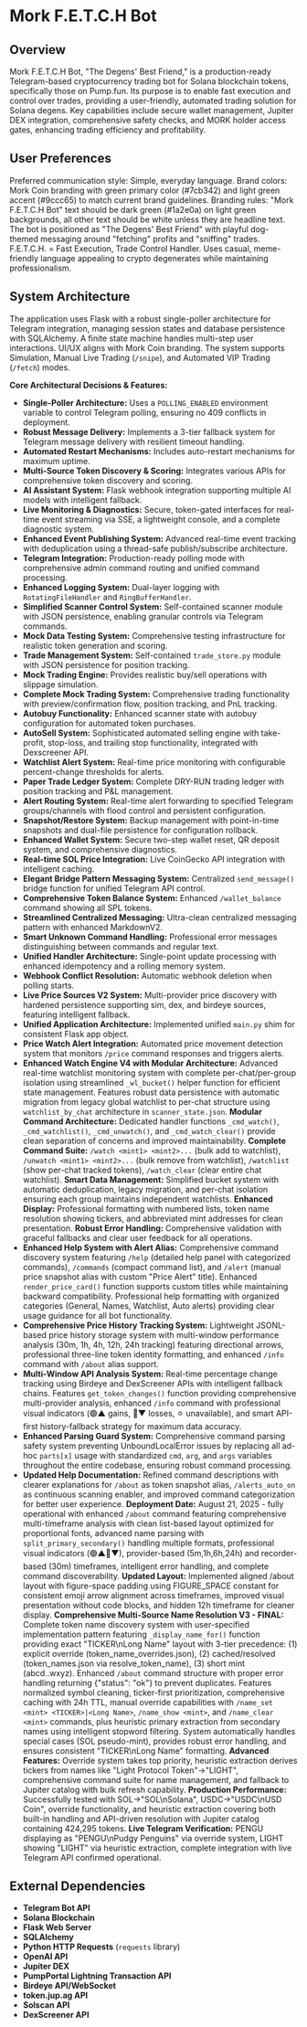 # Mork F.E.T.C.H Bot

## Overview
Mork F.E.T.C.H Bot, "The Degens' Best Friend," is a production-ready Telegram-based cryptocurrency trading bot for Solana blockchain tokens, specifically those on Pump.fun. Its purpose is to enable fast execution and control over trades, providing a user-friendly, automated trading solution for Solana degens. Key capabilities include secure wallet management, Jupiter DEX integration, comprehensive safety checks, and MORK holder access gates, enhancing trading efficiency and profitability.

## User Preferences
Preferred communication style: Simple, everyday language.
Brand colors: Mork Coin branding with green primary color (#7cb342) and light green accent (#9ccc65) to match current brand guidelines.
Branding rules: "Mork F.E.T.C.H Bot" text should be dark green (#1a2e0a) on light green backgrounds, all other text should be white unless they are headline text. The bot is positioned as "The Degens' Best Friend" with playful dog-themed messaging around "fetching" profits and "sniffing" trades. F.E.T.C.H. = Fast Execution, Trade Control Handler. Uses casual, meme-friendly language appealing to crypto degenerates while maintaining professionalism.

## System Architecture
The application uses Flask with a robust single-poller architecture for Telegram integration, managing session states and database persistence with SQLAlchemy. A finite state machine handles multi-step user interactions. UI/UX aligns with Mork Coin branding. The system supports Simulation, Manual Live Trading (`/snipe`), and Automated VIP Trading (`/fetch`) modes.

**Core Architectural Decisions & Features:**
- **Single-Poller Architecture:** Uses a `POLLING_ENABLED` environment variable to control Telegram polling, ensuring no 409 conflicts in deployment.
- **Robust Message Delivery:** Implements a 3-tier fallback system for Telegram message delivery with resilient timeout handling.
- **Automated Restart Mechanisms:** Includes auto-restart mechanisms for maximum uptime.
- **Multi-Source Token Discovery & Scoring:** Integrates various APIs for comprehensive token discovery and scoring.
- **AI Assistant System:** Flask webhook integration supporting multiple AI models with intelligent fallback.
- **Live Monitoring & Diagnostics:** Secure, token-gated interfaces for real-time event streaming via SSE, a lightweight console, and a complete diagnostic system.
- **Enhanced Event Publishing System:** Advanced real-time event tracking with deduplication using a thread-safe publish/subscribe architecture.
- **Telegram Integration:** Production-ready polling mode with comprehensive admin command routing and unified command processing.
- **Enhanced Logging System:** Dual-layer logging with `RotatingFileHandler` and `RingBufferHandler`.
- **Simplified Scanner Control System:** Self-contained scanner module with JSON persistence, enabling granular controls via Telegram commands.
- **Mock Data Testing System:** Comprehensive testing infrastructure for realistic token generation and scoring.
- **Trade Management System:** Self-contained `trade_store.py` module with JSON persistence for position tracking.
- **Mock Trading Engine:** Provides realistic buy/sell operations with slippage simulation.
- **Complete Mock Trading System:** Comprehensive trading functionality with preview/confirmation flow, position tracking, and PnL tracking.
- **Autobuy Functionality:** Enhanced scanner state with autobuy configuration for automated token purchases.
- **AutoSell System:** Sophisticated automated selling engine with take-profit, stop-loss, and trailing stop functionality, integrated with Dexscreener API.
- **Watchlist Alert System:** Real-time price monitoring with configurable percent-change thresholds for alerts.
- **Paper Trade Ledger System:** Complete DRY-RUN trading ledger with position tracking and P&L management.
- **Alert Routing System:** Real-time alert forwarding to specified Telegram groups/channels with flood control and persistent configuration.
- **Snapshot/Restore System:** Backup management with point-in-time snapshots and dual-file persistence for configuration rollback.
- **Enhanced Wallet System:** Secure two-step wallet reset, QR deposit system, and comprehensive diagnostics.
- **Real-time SOL Price Integration:** Live CoinGecko API integration with intelligent caching.
- **Elegant Bridge Pattern Messaging System:** Centralized `send_message()` bridge function for unified Telegram API control.
- **Comprehensive Token Balance System:** Enhanced `/wallet_balance` command showing all SPL tokens.
- **Streamlined Centralized Messaging:** Ultra-clean centralized messaging pattern with enhanced MarkdownV2.
- **Smart Unknown Command Handling:** Professional error messages distinguishing between commands and regular text.
- **Unified Handler Architecture:** Single-point update processing with enhanced idempotency and a rolling memory system.
- **Webhook Conflict Resolution:** Automatic webhook deletion when polling starts.
- **Live Price Sources V2 System:** Multi-provider price discovery with hardened persistence supporting sim, dex, and birdeye sources, featuring intelligent fallback.
- **Unified Application Architecture:** Implemented unified `main.py` shim for consistent Flask app object.
- **Price Watch Alert Integration:** Automated price movement detection system that monitors `/price` command responses and triggers alerts.
- **Enhanced Watch Engine V4 with Modular Architecture:** Advanced real-time watchlist monitoring system with complete per-chat/per-group isolation using streamlined `_wl_bucket()` helper function for efficient state management. Features robust data persistence with automatic migration from legacy global watchlist to per-chat structure using `watchlist_by_chat` architecture in `scanner_state.json`. **Modular Command Architecture:** Dedicated handler functions `_cmd_watch()`, `_cmd_watchlist()`, `_cmd_unwatch()`, and `_cmd_watch_clear()` provide clean separation of concerns and improved maintainability. **Complete Command Suite:** `/watch <mint1> <mint2>...` (bulk add to watchlist), `/unwatch <mint1> <mint2>...` (bulk remove from watchlist), `/watchlist` (show per-chat tracked tokens), `/watch_clear` (clear entire chat watchlist). **Smart Data Management:** Simplified bucket system with automatic deduplication, legacy migration, and per-chat isolation ensuring each group maintains independent watchlists. **Enhanced Display:** Professional formatting with numbered lists, token name resolution showing tickers, and abbreviated mint addresses for clean presentation. **Robust Error Handling:** Comprehensive validation with graceful fallbacks and clear user feedback for all operations.
- **Enhanced Help System with Alert Alias:** Comprehensive command discovery system featuring `/help` (detailed help panel with categorized commands), `/commands` (compact command list), and `/alert` (manual price snapshot alias with custom "Price Alert" title). Enhanced `render_price_card()` function supports custom titles while maintaining backward compatibility. Professional help formatting with organized categories (General, Names, Watchlist, Auto alerts) providing clear usage guidance for all bot functionality. 
- **Comprehensive Price History Tracking System:** Lightweight JSONL-based price history storage system with multi-window performance analysis (30m, 1h, 4h, 12h, 24h tracking) featuring directional arrows, professional three-line token identity formatting, and enhanced `/info` command with `/about` alias support.
- **Multi-Window API Analysis System:** Real-time percentage change tracking using Birdeye and DexScreener APIs with intelligent fallback chains. Features `get_token_changes()` function providing comprehensive multi-provider analysis, enhanced `/info` command with professional visual indicators (🟢▲ gains, 🔴▼ losses, ⚪︎ unavailable), and smart API-first history-fallback strategy for maximum data accuracy.
- **Enhanced Parsing Guard System:** Comprehensive command parsing safety system preventing UnboundLocalError issues by replacing all ad-hoc `parts[x]` usage with standardized `cmd`, `arg`, and `args` variables throughout the entire codebase, ensuring robust command processing.
- **Updated Help Documentation:** Refined command descriptions with clearer explanations for `/about` as token snapshot alias, `/alerts_auto_on` as continuous scanning enabler, and improved command categorization for better user experience.
**Deployment Date:** August 21, 2025 - fully operational with enhanced `/about` command featuring comprehensive multi-timeframe analysis with clean list-based layout optimized for proportional fonts, advanced name parsing with `split_primary_secondary()` handling multiple formats, professional visual indicators (🟢▲🔴▼), provider-based (5m,1h,6h,24h) and recorder-based (30m) timeframes, intelligent error handling, and complete command discoverability. **Updated Layout:** Implemented aligned /about layout with figure-space padding using FIGURE_SPACE constant for consistent emoji arrow alignment across timeframes, improved visual presentation without code blocks, and hidden 12h timeframe for cleaner display. **Comprehensive Multi-Source Name Resolution V3 - FINAL:** Complete token name discovery system with user-specified implementation pattern featuring `_display_name_for()` function providing exact "TICKER\nLong Name" layout with 3-tier precedence: (1) explicit override (token_name_overrides.json), (2) cached/resolved (token_names.json via resolve_token_name), (3) short mint (abcd..wxyz). Enhanced `/about` command structure with proper error handling returning {"status": "ok"} to prevent duplicates. Features normalized symbol cleaning, ticker-first prioritization, comprehensive caching with 24h TTL, manual override capabilities with `/name_set <mint> <TICKER>|<Long Name>`, `/name_show <mint>`, and `/name_clear <mint>` commands, plus heuristic primary extraction from secondary names using intelligent stopword filtering. System automatically handles special cases (SOL pseudo-mint), provides robust error handling, and ensures consistent "TICKER\nLong Name" formatting. **Advanced Features:** Override system takes top priority, heuristic extraction derives tickers from names like "Light Protocol Token"→"LIGHT", comprehensive command suite for name management, and fallback to Jupiter catalog with bulk refresh capability. **Production Performance:** Successfully tested with SOL→"SOL\nSolana", USDC→"USDC\nUSD Coin", override functionality, and heuristic extraction covering both built-in handling and API-driven resolution with Jupiter catalog containing 424,295 tokens. **Live Telegram Verification:** PENGU displaying as "PENGU\nPudgy Penguins" via override system, LIGHT showing "LIGHT" via heuristic extraction, complete integration with live Telegram API confirmed operational.

## External Dependencies
- **Telegram Bot API**
- **Solana Blockchain**
- **Flask Web Server**
- **SQLAlchemy**
- **Python HTTP Requests** (`requests` library)
- **OpenAI API**
- **Jupiter DEX**
- **PumpPortal Lightning Transaction API**
- **Birdeye API/WebSocket**
- **token.jup.ag API**
- **Solscan API**
- **DexScreener API**